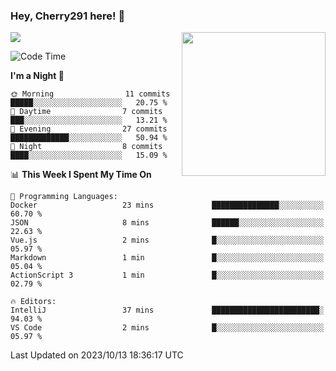 ### Hey, Cherry291 here! 👋

![](https://metrics.lecoq.io/cherry291?template=classic&config.timezone=Asia%2FShanghai)
<img align='right' src="https://media.giphy.com/media/M9gbBd9nbDrOTu1Mqx/giphy.gif" width="230">
<!-- ![](https://github-readme-stats-ouuan.vercel.app/api?username=cherry291&theme=dark&show_icons=true) -->

<!--START_SECTION:waka-->
![Code Time](http://img.shields.io/badge/Code%20Time-185%20hrs%2048%20mins-blue)

**I'm a Night 🦉** 

```text
🌞 Morning                11 commits          █████░░░░░░░░░░░░░░░░░░░░   20.75 % 
🌆 Daytime                7 commits           ███░░░░░░░░░░░░░░░░░░░░░░   13.21 % 
🌃 Evening                27 commits          █████████████░░░░░░░░░░░░   50.94 % 
🌙 Night                  8 commits           ████░░░░░░░░░░░░░░░░░░░░░   15.09 % 
```


📊 **This Week I Spent My Time On** 

```text
💬 Programming Languages: 
Docker                   23 mins             ███████████████░░░░░░░░░░   60.70 % 
JSON                     8 mins              ██████░░░░░░░░░░░░░░░░░░░   22.63 % 
Vue.js                   2 mins              █░░░░░░░░░░░░░░░░░░░░░░░░   05.97 % 
Markdown                 1 min               █░░░░░░░░░░░░░░░░░░░░░░░░   05.04 % 
ActionScript 3           1 min               █░░░░░░░░░░░░░░░░░░░░░░░░   02.79 % 

🔥 Editors: 
IntelliJ                 37 mins             ████████████████████████░   94.03 % 
VS Code                  2 mins              █░░░░░░░░░░░░░░░░░░░░░░░░   05.97 % 
```


 Last Updated on 2023/10/13 18:36:17 UTC
<!--END_SECTION:waka-->

<!--
**Cherry291/cherry291** is a ✨ _special_ ✨ repository because its `README.md` (this file) appears on your GitHub profile.

Here are some ideas to get you started:

- 🔭 I’m currently working on ...
- 🌱 I’m currently learning ...
- 👯 I’m looking to collaborate on ...
- 🤔 I’m looking for help with ...
- 💬 Ask me about ...
- 📫 How to reach me: ...
- 😄 Pronouns: ...
- ⚡ Fun fact: ...
-->
